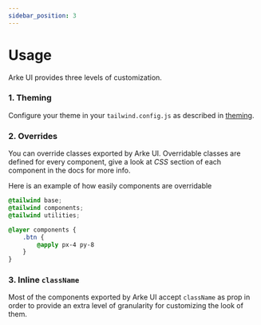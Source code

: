 ```yaml
---
sidebar_position: 3
---
```


# Usage

Arke UI provides three levels of customization.

### 1. Theming

Configure your theme in your `tailwind.config.js` as described in [theming](./theming).

### 2. Overrides

You can override classes exported by Arke UI. Overridable classes are defined for every component, give a look at *CSS* section of each component in the docs for more info.

Here is an example of how easily components are overridable

```css title='css/global.css'
@tailwind base;
@tailwind components;
@tailwind utilities;

@layer components {
    .btn {
        @apply px-4 py-8
    }
}
```

### 3. Inline `className`

Most of the components exported by Arke UI accept `className` as prop in order to provide an extra level of granularity for customizing the look of them.
